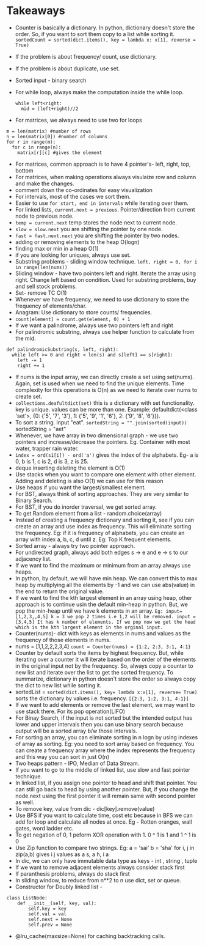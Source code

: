# Takeaways

- Counter is basically a dictionary. In python, dictionary doesn't store the order. So, if you want to sort them copy to a list while sorting it. `sortedCount = sorted(dict.items(), key = lambda x: x[1], reverse = True)`
- If the problem is about frequency/ count, use dictionary.
- If the problem is about duplicate, use set.
- Sorted input - binary search
- For while loop, always make the computation inside the while loop.

  ```
  while left<right:
    mid = (left+right)//2
  ```

- For matrices, we always need to use two for loops

```
m = len(matrix) #number of rows
n = len(matrix[0]) #number of columns
for r in range(m):
  for c in range(n):
    matrix[r][c] #gives the element
```

- For matrices, common approach is to have 4 pointer's- left, right, top, bottom
- For matrices, when making operations always visulaize row and column and make the changes.
- comment down the co-ordinates for easy visualization
- For intervals, most of the cases we sort them. 
- Easier to use `for start, end in intervals` while iterating over them. 
- For linked lists, `current.next = previous`. Pointer/direction from current node to previous node.
- `temp = current.next` temp stores the node next to current node. 
- `slow = slow.next` you are shifting the pointer by one node. 
- `fast = fast.next.next` you are shifting the pointer by two nodes. 
- adding or removing elements to the heap O(logn)
- finding max or min in a heap O(1)
- if you are looking for uniques, always use set. 
- Substring problems - sliding window technique. `left, right = 0, for i in range(len(nums))`
- Sliding window - have two pointers left and right. Iterate the array using right. Change left based on condition. Used for substring problems, buy and sell stock problems.
- Set- remove TC O(1)
- Whenever we have frequency, we need to use dictionary to store the frequency of elements/char.
- Anagram: Use dictionary to store counts/ frequencies. 
- `count[element] = count.get(element, 0) + 1`
- If we want a palindrome, always use two pointers left and right
- For palindromic substring, always use helper function to calculate from the mid. 
```
def palindromicSubstring(s, left, right):
  while left >= 0 and right < len(s) and s[left] == s[right]:
    left -= 1
    right += 1
```
- If nums is the input array, we can directly create a set using set(nums). Again, set is used when we need to find the unique elements. Time complexity for this operations is O(n) as we need to iterate over nums to create set.
- `collections.deafultdict(set)` this is a dictionary with set functionality. key is unique. values can be more than one. Example: defaultdict(<class 'set'>, {0: {'5', '7', '3'}, 1: {'5', '9', '1', '6'}, 2: {'9', '8', '6'}}).
- To sort a string. input "eat". `sortedString = "".join(sorted(input))` sortedString = "aet"
- Whenever, we have array in two dimensional graph - we use two pointers and increase/decrease the pointers. Eg. Container with most water, trapper rain water.  
- `index = ord(s1[i]) - ord('a')` gives the index of the alphabets. Eg- a is 0, b is 1, c is 2, d is 3, z is 25. 
- deque inserting deleting the element is O(1)
- Use stacks when you want to compare one element with other element. Adding and deleting is also O(1) we can use for this reason
- Use heaps if you want the largest/smallest element.
- For BST, always think of sorting approaches. They are very similar to Binary Search.
- For BST, if you do inorder traversal, we get sorted array. 
- To get Random element from a list - random.choice(array)
- Instead of creating a frequency dictionary and sorting it, see if you can create an
array and use index as frequency. This will eliminate sorting the frequency. Eg: if it is frequency of alphabets, you can create an array with index a, b, c, d until z. Eg: Top K frequent elements.
- Sorted array - always try two pointer approach.
- For undirected graph, always add both edges s -> e and e -> s to our adjacency list.
- If we want to find the maximum or minimum from an array always use heaps.
- In python, by default, we will have min heap. We can convert this to max heap by multiplying all the elements by -1 and we can use abs(value) in the end to return the original value.
- If we want to find the kth largest element in an array using heap, other approach is to continue usin the default min-heap in python. But, we pop the min-heap until we have k elements in an array.
  `Eg: input= [1,2,3,,4,5] k = 3 we pop 2 times i.e 1,2 will be removed. input = [3,4,5] It has k number of elements. If we pop now we get the head which is the kth largest element in the orginal input.`
- Counter(nums)- dict with keys as elements in nums and values as the frequency of those elements in nums.
- nums = [1,1,2,2,2,3,4] `count = Counter(nums) = {1:2, 2:3, 3:1, 4:1}`
- Counter by default sorts the items by highest frequency. But, while iterating over a counter it will iterate based on the order of the elements in the original input not by the frequency. So, always copy a counter to new list and iterate over the list to get the sorted frequency. To summarize, dictionary in python doesn't store the order so always copy the dict to new list while sorting it.
- sortedList = `sorted(dict.items(), key= lambda x:x[1], reverse= True)` sorts the dictionary by values i.e. frequency. `[{2:3, 1:2, 3:1, 4:1}]`
- If we want to add elements or remove the last element, we may want to use stack there. For its pop operation(LIFO)
- For Binay Search, if the input is not sorted but the intended output has lower and upper intervals then you can use binary search because output will be a sorted array b/w those intervals.
- For sorting an array, you can eliminate sorting in n logn by using indexes of array as sorting. Eg: you need to sort array based on frequency. You can create a frequency array where the index represents the frequency and this way you can sort in just O(n)
- Two heaps pattern - IPO, Median of Data Stream.
- If you want to go to the middle of linked list, use slow and fast pointer technique.
- In linked list, if you assign one pointer to head and shift that pointer. You can still go back to head by using another pointer. But, if you change the node.next using the first pointer it will remain same with second pointer as well.
- To remove key, value from dic - dic[key].remove(value)
- Use BFS if you want to calculate time, cost etc because in BFS we can add for loop and calculate all nodes at once. Eg - Rotten oranges, wall gates, word ladder etc.
- To get negation of 0, 1 peform XOR operation with 1. 0 ^ 1 is 1 and 1 ^ 1 is 0
- Use Zip function to compare two strings. Eg: a = 'sai' b = 'sha' for i, j in zip(a,b) gives i j values as a s, a h, i a
- In dic, we can only have immutable data type as keys - int , string , tuple
- If we want to remove adjacent elements always consider stack first
- If paranthesis problems, always do stack first
- In sliding window, to reduce from n**2 to n use dict, set or queue. 
- Constructor for Doubly linked list - 
```
class ListNode: 
    def __init__(self, key, val):
        self.key = key
        self.val = val
        self.next = None
        self.prev = None
```
- @lru_cache(maxsize=None) for caching backtracking calls.